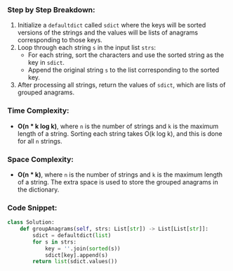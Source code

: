 ### Step by Step Breakdown:
1. Initialize a `defaultdict` called `sdict` where the keys will be sorted versions of the strings and the values will be lists of anagrams corresponding to those keys.
2. Loop through each string `s` in the input list `strs`:
   - For each string, sort the characters and use the sorted string as the key in `sdict`.
   - Append the original string `s` to the list corresponding to the sorted key.
3. After processing all strings, return the values of `sdict`, which are lists of grouped anagrams.

### Time Complexity:
- **O(n * k log k)**, where `n` is the number of strings and `k` is the maximum length of a string. Sorting each string takes O(k log k), and this is done for all `n` strings.

### Space Complexity:
- **O(n * k)**, where `n` is the number of strings and `k` is the maximum length of a string. The extra space is used to store the grouped anagrams in the dictionary.

### Code Snippet:
```python
class Solution:
    def groupAnagrams(self, strs: List[str]) -> List[List[str]]:
        sdict = defaultdict(list)
        for s in strs:
            key = ''.join(sorted(s))
            sdict[key].append(s)
        return list(sdict.values())
